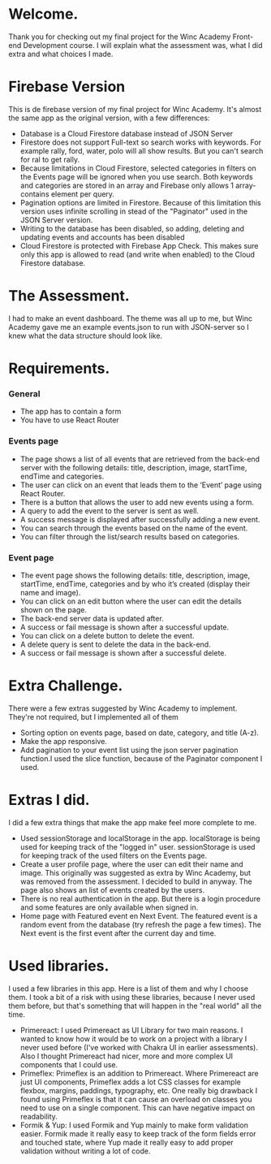  <h1>Welcome.</h1>
          <p>
            Thank you for checking out my final project for the Winc Academy
            Front-end Development course. I will explain what the
            assessment was, what I did extra and what choices I made.
          </p>
          <h1>Firebase Version</h1>
          <p>This is de firebase version of my final project for Winc Academy. It's almost the same app as the original version, with a few differences:</p>
          <ul>
          <li>Database is a Cloud Firestore database instead of JSON Server</li>
         <li>Firestore does not support Full-text so search works with keywords. For example rally, ford, water, polo will all show results. But you can't search for ral to get rally.</li>
         <li>Because limitations in Cloud Firestore, selected categories in filters on the Events page will be ignored when you use search. Both keywords and categories are stored in an array and Firebase only allows 1 array-contains element per query.</li>
         <li>Pagination options are limited in Firestore. Because of this limitation this version uses infinite scrolling in stead of the "Paginator" used in the JSON Server version.
</li>
         <li>Writing to the database has been disabled, so adding, deleting and updating events and accounts has been disabled</li>
         <li>Cloud Firestore is protected with Firebase App Check. This makes sure only this app is allowed to read (and write when enabled) to the Cloud Firestore database.</li>
          </ul>
          <h1>The Assessment.</h1>
          <p>
            I had to make an event dashboard. The theme was all up to me, but
            Winc Academy gave me an example events.json to run with JSON-server
            so I knew what the data structure should look like.
          </p>
          <h1>Requirements.</h1>
          <h3>General</h3>
          <ul>
            <li>The app has to contain a form</li>
            <li>You have to use React Router</li>
          </ul>
          <h3>Events page</h3>
          <ul>
            <li>
              The page shows a list of all events that are retrieved from the
              back-end server with the following details: title, description,
              image, startTime, endTime and categories.
            </li>
            <li>
              The user can click on an event that leads them to the ‘Event’ page
              using React Router.
            </li>
            <li>
              There is a button that allows the user to add new events using a
              form.
            </li>
            <li>
              A query to add the event to the server is sent as well.
            </li>
            <li>
              A success message is displayed after successfully adding a new
              event.
            </li>
            <li>
              You can search through the events based on the name of the event.
            </li>
            <li>
              You can filter through the list/search results based on
              categories.
            </li>
          </ul>
          <h3>Event page</h3>
          <ul>
            <li>
              The event page shows the following details: title, description,
              image, startTime, endTime, categories and by who it’s created
              (display their name and image).
            </li>
            <li>
              You can click on an edit button where the user can edit the
              details shown on the page.
            </li>
            <li>The back-end server data is updated after.</li>
            <li>
              A success or fail message is shown after a successful update.
            </li>
            <li>
              You can click on a delete button to delete the event.
            </li>
            <li>
              A delete query is sent to delete the data in the back-end.
            </li>
            <li>
              A success or fail message is shown after a successful delete.
            </li>
          </ul>
          <h1>Extra Challenge.</h1>
          <p>
            There were a few extras suggested by Winc Academy to implement.
            They're not required, but I implemented all of them
          </p>
          <ul>
            <li>
              Sorting option on events page, based on date, category, and title
              (A-z).
            </li>
            <li>Make the app responsive.</li>
            <li>
              Add pagination to your event list using the json server pagination
              function.I used the slice function, because of the Paginator
              component I used.
            </li>
          </ul>
          <h1>Extras I did.</h1>
          <p>
            I did a few extra things that make the app make feel more complete
            to me.
          </p>
          <ul>
            <li>
              Used sessionStorage and localStorage in the app. localStorage is
              being used for keeping track of the "logged in" user.
              sessionStorage is used for keeping track of the used filters on
              the Events page.
            </li>
            <li>
              Create a user profile page, where the user can edit their name and
              image. This originally was suggested as extra by Winc Academy, but
              was removed from the assessment. I decided to build in anyway. The
              page also shows an list of events created by the users.
            </li>
            <li>
              There is no real authentication in the app. But there is a login
              procedure and some features are only available when signed in.
            </li>
            <li>
              Home page with Featured event en Next Event. The featured event is
              a random event from the database (try refresh the page a few
              times). The Next event is the first event after the current day
              and time.
            </li>
          </ul>
          <h1>Used libraries.</h1>
          <p>
            I used a few libraries in this app. Here is a list of them and why I
            choose them. I took a bit of a risk with using these libraries,
            because I never used them before, but that's something that will
            happen in the "real world" all the time.
          </p>
          <ul>
            <li>
              <span>Primereact: </span>I used
              Primereact as UI Library for two main reasons. I wanted to know
              how it would be to work on a project with a library I never used
              before (I've worked with Chakra UI in earlier assessments). Also I
              thought Primereact had nicer, more and more complex UI components
              that I could use.
            </li>
            <li>
              <span>Primeflex: </span>Primeflex is
              an addition to Primereact. Where Primereact are just UI
              components, Primeflex adds a lot CSS classes for example flexbox,
              margins, paddings, typography, etc. One really big drawback I
              found using Primeflex is that it can cause an overload on classes
              you need to use on a single component. This can have negative
              impact on readability.
            </li>
            <li>
              <span>Formik & Yup: </span>I used
              Formik and Yup mainly to make form validation easier. Formik made
              it really easy to keep track of the form fields error and touched
              state, where Yup made it really easy to add proper validation
              without writing a lot of code.
            </li>
            </ul>

